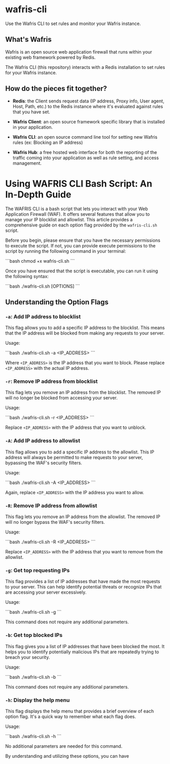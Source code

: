 # wafris-cli
Use the Wafris CLI to set rules and monitor your Wafris instance.

## What's Wafris
Wafris is an open source web application firewall that runs within your existing web framework powered by Redis.

The Wafris CLI (this repository) interacts with a Redis installation to set rules for your Wafris instance.

## How do the pieces fit together?

- **Redis**: the Client sends request data (IP address, Proxy info, User agent, Host, Path, etc.) to the Redis instance where it's evaluated against rules that you have set.  

- **Wafris Client**: an open source framework specific library that is installed in your application.

- **Wafris CLI**: an open source command line tool for setting new Wafris rules (ex: Blocking an IP address) 

- **Wafris Hub**: a free hosted web interface for both the reporting of the traffic coming into your application as well as rule setting, and access management. 

# Using WAFRIS CLI Bash Script: An In-Depth Guide

The WAFRIS CLI is a bash script that lets you interact with your Web Application Firewall (WAF). It offers several features that allow you to manage your IP blocklist and allowlist. This article provides a comprehensive guide on each option flag provided by the `wafris-cli.sh` script.

Before you begin, please ensure that you have the necessary permissions to execute the script. If not, you can provide execute permissions to the script by running the following command in your terminal:

\`\`\`bash
chmod +x wafris-cli.sh
\`\`\`

Once you have ensured that the script is executable, you can run it using the following syntax:

\`\`\`bash
./wafris-cli.sh [OPTIONS]
\`\`\`

## Understanding the Option Flags

### `-a`: Add IP address to blocklist

This flag allows you to add a specific IP address to the blocklist. This means that the IP address will be blocked from making any requests to your server.

Usage: 

\`\`\`bash
./wafris-cli.sh -a <IP_ADDRESS>
\`\`\`

Where `<IP_ADDRESS>` is the IP address that you want to block. Please replace `<IP_ADDRESS>` with the actual IP address.

### `-r`: Remove IP address from blocklist

This flag lets you remove an IP address from the blocklist. The removed IP will no longer be blocked from accessing your server.

Usage: 

\`\`\`bash
./wafris-cli.sh -r <IP_ADDRESS>
\`\`\`

Replace `<IP_ADDRESS>` with the IP address that you want to unblock.

### `-A`: Add IP address to allowlist

This flag allows you to add a specific IP address to the allowlist. This IP address will always be permitted to make requests to your server, bypassing the WAF's security filters.

Usage: 

\`\`\`bash
./wafris-cli.sh -A <IP_ADDRESS>
\`\`\`

Again, replace `<IP_ADDRESS>` with the IP address you want to allow.

### `-R`: Remove IP address from allowlist

This flag lets you remove an IP address from the allowlist. The removed IP will no longer bypass the WAF's security filters.

Usage: 

\`\`\`bash
./wafris-cli.sh -R <IP_ADDRESS>
\`\`\`

Replace `<IP_ADDRESS>` with the IP address that you want to remove from the allowlist.

### `-g`: Get top requesting IPs

This flag provides a list of IP addresses that have made the most requests to your server. This can help identify potential threats or recognize IPs that are accessing your server excessively.

Usage: 

\`\`\`bash
./wafris-cli.sh -g
\`\`\`

This command does not require any additional parameters.

### `-b`: Get top blocked IPs

This flag gives you a list of IP addresses that have been blocked the most. It helps you to identify potentially malicious IPs that are repeatedly trying to breach your security.

Usage: 

\`\`\`bash
./wafris-cli.sh -b
\`\`\`

This command does not require any additional parameters.

### `-h`: Display the help menu

This flag displays the help menu that provides a brief overview of each option flag. It's a quick way to remember what each flag does.

Usage: 

\`\`\`bash
./wafris-cli.sh -h
\`\`\`

No additional parameters are needed for this command.

By understanding and utilizing these options, you can have

